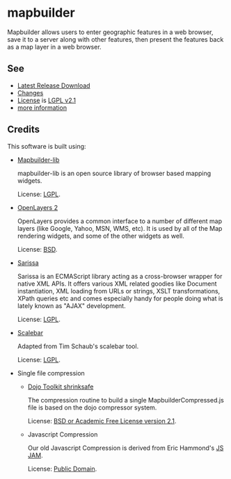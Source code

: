 # mapbuilder
Mapbuilder allows users to enter geographic features in a web browser, save it to a server along with other features, then present the features back as a map layer in a web browser.

## See
* [Latest Release Download](https://sourceforge.net/projects/mapbuilder/files/latest/download) 
* [Changes](../master/mapbuilder/CHANGES)
* [License](../master/mapbuilder/LICENSE) is [LGPL v2.1](../master/mapbuilder/LGPL)
* [more information](../master/mapbuilder/README)

## Credits
This software is built using:
* [Mapbuilder-lib](../master/mapbuilder/README)

   mapbuilder-lib is an open source library of browser based mapping widgets.

   License: [LGPL](http://www.gnu.org/licenses/old-licenses/lgpl-2.1).

* [OpenLayers 2](http://openlayers.org/two/)

   OpenLayers provides a common interface to a number of different map layers (like Google, Yahoo, MSN, WMS, etc). It is used by all of the Map rendering widgets, and some of the other widgets as well.

   License: [BSD](https://opensource.org/licenses/BSD-2-Clause).

* [Sarissa](http://sarissa.sourceforge.net/)

   Sarissa is an ECMAScript library acting as a cross-browser wrapper for native XML APIs. It offers various XML related goodies like Document instantiation, XML loading from URLs or strings, XSLT transformations, XPath queries etc and comes especially handy for people doing what is lately known as "AJAX" development. 

   License: [LGPL](http://dev.abiss.gr/sarissa/licenses/lgpl.txt).

* [Scalebar](http://web.archive.org/web/20070219144516/http://mapserver.commenspace.org/tools/scalebar/)

   Adapted from Tim Schaub's scalebar tool.

   License: [LGPL](http://www.gnu.org/licenses/lgpl.html).

* Single file compression
  * [Dojo Toolkit shrinksafe](http://shrinksafe.dojotoolkit.org/)

      The compression routine to build a single MapbuilderCompressed.js file is based on the dojo compressor system.

      License: [BSD or Academic Free License version 2.1](https://dojotoolkit.org/license.html).

  * Javascript Compression

      Our old Javascript Compression is derived from Eric Hammond's [JS JAM](http://www.anvilon.com/software/jsjam).

      License: [Public Domain](http://www.anvilon.com/software/).
